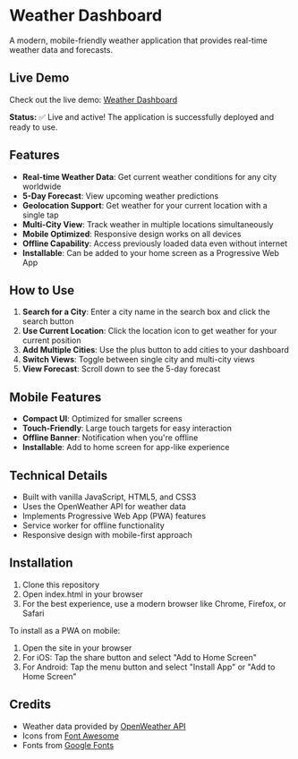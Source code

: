 # Weather Dashboard

A modern, mobile-friendly weather application that provides real-time weather data and forecasts.

## Live Demo

Check out the live demo: [Weather Dashboard](https://Hardik202003.github.io/weather-dashboard/)

**Status:** ✅ Live and active! The application is successfully deployed and ready to use.

## Features

- **Real-time Weather Data**: Get current weather conditions for any city worldwide
- **5-Day Forecast**: View upcoming weather predictions
- **Geolocation Support**: Get weather for your current location with a single tap
- **Multi-City View**: Track weather in multiple locations simultaneously
- **Mobile Optimized**: Responsive design works on all devices
- **Offline Capability**: Access previously loaded data even without internet
- **Installable**: Can be added to your home screen as a Progressive Web App

## How to Use

1. **Search for a City**: Enter a city name in the search box and click the search button
2. **Use Current Location**: Click the location icon to get weather for your current position
3. **Add Multiple Cities**: Use the plus button to add cities to your dashboard
4. **Switch Views**: Toggle between single city and multi-city views
5. **View Forecast**: Scroll down to see the 5-day forecast

## Mobile Features

- **Compact UI**: Optimized for smaller screens
- **Touch-Friendly**: Large touch targets for easy interaction
- **Offline Banner**: Notification when you're offline
- **Installable**: Add to home screen for app-like experience

## Technical Details

- Built with vanilla JavaScript, HTML5, and CSS3
- Uses the OpenWeather API for weather data
- Implements Progressive Web App (PWA) features
- Service worker for offline functionality
- Responsive design with mobile-first approach

## Installation

1. Clone this repository
2. Open index.html in your browser
3. For the best experience, use a modern browser like Chrome, Firefox, or Safari

To install as a PWA on mobile:
1. Open the site in your browser
2. For iOS: Tap the share button and select "Add to Home Screen"
3. For Android: Tap the menu button and select "Install App" or "Add to Home Screen"

## Credits

- Weather data provided by [OpenWeather API](https://openweathermap.org/)
- Icons from [Font Awesome](https://fontawesome.com/)
- Fonts from [Google Fonts](https://fonts.google.com/)

